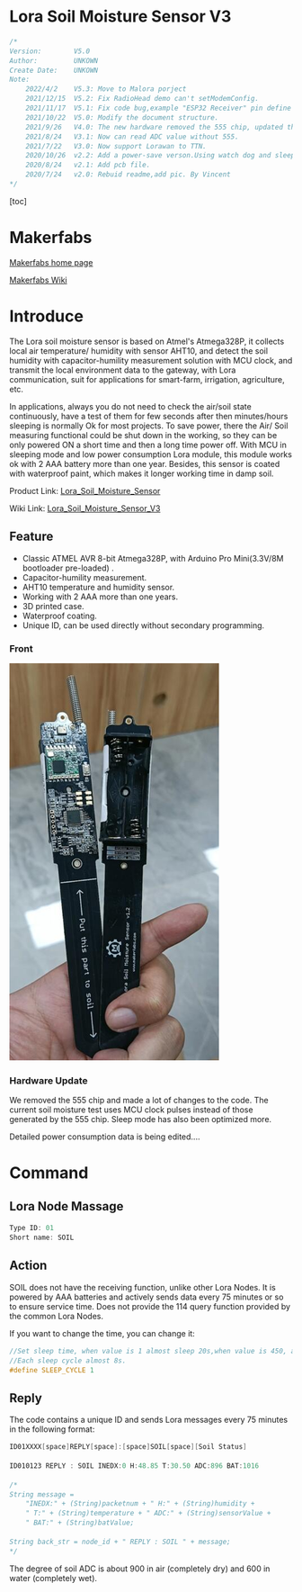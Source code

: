 # Lora Soil Moisture Sensor V3

```c++
/*
Version:		V5.0
Author:			UNKOWN
Create Date:	UNKOWN
Note:
	2022/4/2	V5.3: Move to Malora porject
	2021/12/15	V5.2: Fix RadioHead demo can't setModemConfig. 
	2021/11/17  V5.1: Fix code bug,example "ESP32 Receiver" pin define wrong.
	2021/10/22	V5.0: Modify the document structure. 
	2021/9/26	V4.0: The new hardware removed the 555 chip, updated the BOM, and significantly improved battery life.
	2021/8/24	V3.1: Now can read ADC value without 555.
	2021/7/22	V3.0: Now support Lorawan to TTN.
	2020/10/26	v2.2: Add a power-save verson.Using watch dog and sleep mode.
	2020/8/24	v2.1: Add pcb file.
    2020/7/24	v2.0: Rebuid readme,add pic. By Vincent
*/
```

[toc]

# Makerfabs

[Makerfabs home page](https://www.makerfabs.com/)

[Makerfabs Wiki](https://makerfabs.com/wiki/index.php?title=Main_Page)


# Introduce

The Lora soil moisture sensor is based on Atmel's Atmega328P, it collects local air temperature/ humidity with sensor AHT10, and detect the soil humidity with capacitor-humility measurement solution with MCU clock, and transmit the local environment data to the gateway, with Lora communication, suit for applications for smart-farm, irrigation, agriculture, etc. 

In applications, always you do not need to check the air/soil state continuously, have a test of them for few seconds after then minutes/hours sleeping is normally Ok for most projects. To save power, there the Air/ Soil measuring functional could be shut down in the working, so they can be only powered ON a short time and then a long time power off. With MCU in sleeping mode and low power consumption Lora module, this module works ok with 2 AAA battery more than one year. Besides, this sensor is coated with waterproof paint, which makes it longer working time in damp soil. 

Product Link: [Lora_Soil_Moisture_Sensor](https://www.makerfabs.com/lora-soil-moisture-sensor.html)

Wiki Link:  [Lora_Soil_Moisture_Sensor_V3](https://www.makerfabs.com/wiki/index.php?title=Lora_Soil_Moisture_Sensor_V3)

## Feature

- Classic ATMEL AVR 8-bit Atmega328P, with Arduino Pro Mini(3.3V/8M bootloader pre-loaded) .
- Capacitor-humility measurement.
- AHT10 temperature and humidity sensor.
- Working with 2 AAA more than one years.
- 3D printed case.
- Waterproof coating.
- Unique ID, can be used directly without secondary programming.


### Front
![front](md_pic/front.jpg)


### Hardware Update

We removed the 555 chip and made a lot of changes to the code. The current soil moisture test uses MCU clock pulses instead of those generated by the 555 chip. Sleep mode has also been optimized more.

Detailed power consumption data is being edited....



# Command

## Lora Node Massage

```c
Type ID: 01
Short name: SOIL
```

## Action

SOIL does not have the receiving function, unlike other Lora Nodes. 
It is powered by AAA batteries and actively sends data every 75 minutes or so to ensure service time. 
Does not provide the 114 query function provided by the common Lora Nodes. 

If you want to change the time, you can change it:

```c++
//Set sleep time, when value is 1 almost sleep 20s,when value is 450, almost 1 hour.
//Each sleep cycle almost 8s.
#define SLEEP_CYCLE 1

```



## Reply

The code contains a unique ID and sends Lora messages every 75 minutes in the following format:

```c++
ID01XXXX[space]REPLY[space]:[space]SOIL[space][Soil Status]
    
ID010123 REPLY : SOIL INEDX:0 H:48.85 T:30.50 ADC:896 BAT:1016

/*
String message = 
    "INEDX:" + (String)packetnum + " H:" + (String)humidity + 
    " T:" + (String)temperature + " ADC:" + (String)sensorValue + 
    " BAT:" + (String)batValue;

String back_str = node_id + " REPLY : SOIL " + message;
*/
```


The degree of soil ADC is about 900 in air (completely dry) and 600 in water (completely wet).

